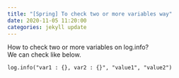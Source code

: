 ```yaml
---
title: "[Spring] To check two or more variables way"
date: 2020-11-05 11:20:00
categories: jekyll update
---
```

How to check two or more variables on log.info?<br>
We can check like below.<br>
```
log.info("var1 : {}, var2 : {}", "value1", "value2")
```